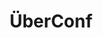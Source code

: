 ---
category: event
title: ÜberConf
logo: /resources/img/uberconf2014.png
location: Denver
description: ""
start: 24 June 2014
end: 27 June 2014
link-out: https://uberconf.com/
---